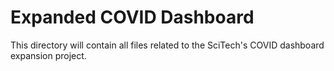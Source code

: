 # Expanded COVID Dashboard

This directory will contain all files related to the SciTech's COVID dashboard expansion project.
